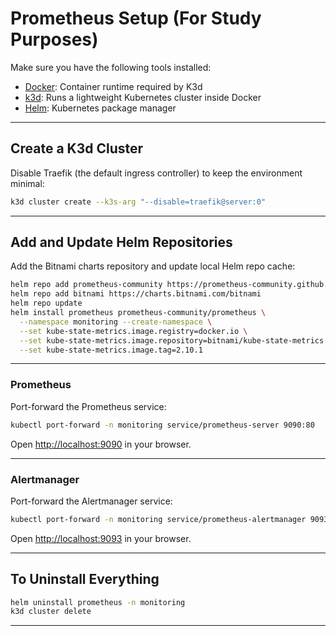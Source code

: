 # Prometheus Setup (For Study Purposes)

Make sure you have the following tools installed:

- [Docker](https://docs.docker.com/engine/install/): Container runtime required by K3d
- [k3d](https://k3d.io/stable/): Runs a lightweight Kubernetes cluster inside Docker
- [Helm](https://helm.sh/docs/intro/install/): Kubernetes package manager

---

## Create a K3d Cluster

Disable Traefik (the default ingress controller) to keep the environment minimal:

```bash
k3d cluster create --k3s-arg "--disable=traefik@server:0"
```

---

## Add and Update Helm Repositories

Add the Bitnami charts repository and update local Helm repo cache:

```bash
helm repo add prometheus-community https://prometheus-community.github.io/helm-charts
helm repo add bitnami https://charts.bitnami.com/bitnami
helm repo update
helm install prometheus prometheus-community/prometheus \
  --namespace monitoring --create-namespace \
  --set kube-state-metrics.image.registry=docker.io \
  --set kube-state-metrics.image.repository=bitnami/kube-state-metrics \
  --set kube-state-metrics.image.tag=2.10.1

```

---

### Prometheus

Port-forward the Prometheus service:

```bash
kubectl port-forward -n monitoring service/prometheus-server 9090:80
```

Open [http://localhost:9090](http://localhost:9090) in your browser.

---

### Alertmanager

Port-forward the Alertmanager service:

```bash
kubectl port-forward -n monitoring service/prometheus-alertmanager 9093:9093
```

Open [http://localhost:9093](http://localhost:9093) in your browser.

---

## To Uninstall Everything

```bash
helm uninstall prometheus -n monitoring
k3d cluster delete
```

---
